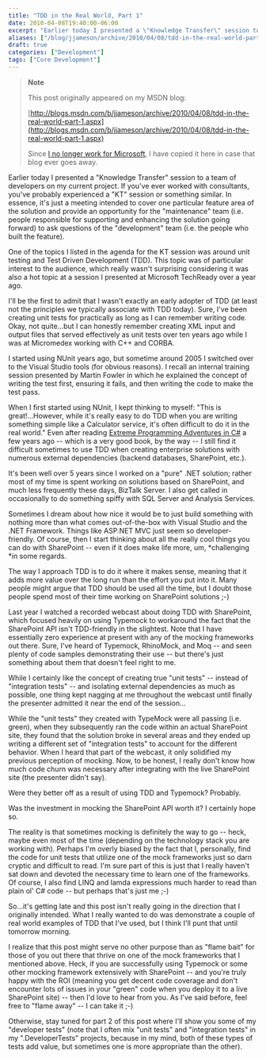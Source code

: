 ```yaml
---
title: "TDD in the Real World, Part 1"
date: 2010-04-08T19:40:00-06:00
excerpt: "Earlier today I presented a \"Knowledge Transfer\" session to a team of developers on my current project. If you've ever worked with consultants, you've probably experienced a \"KT\" session or something similar. In essence, it's just a meeting intended to..."
aliases: ["/blog/jjameson/archive/2010/04/08/tdd-in-the-real-world-part-1.aspx"]
draft: true
categories: ["Development"]
tags: ["Core Development"]
---
```


> **Note**
>
> This post originally appeared on my MSDN blog:
>
> [http://blogs.msdn.com/b/jjameson/archive/2010/04/08/tdd-in-the-real-world-part-1.aspx](http://blogs.msdn.com/b/jjameson/archive/2010/04/08/tdd-in-the-real-world-part-1.aspx)
>
> Since [I no longer work for Microsoft](/blog/jjameson/2011/09/02/last-day-with-microsoft), I have copied it here in case that blog ever goes away.

Earlier today I presented a "Knowledge Transfer" session to a team of developers on my current project. If you've ever worked with consultants, you've probably experienced a "KT" session or something similar. In essence, it's just a meeting intended to cover one particular feature area of the solution and provide an opportunity for the "maintenance" team (i.e. people responsible for supporting and enhancing the solution going forward) to ask questions of the "development" team (i.e. the people who built the feature).

One of the topics I listed in the agenda for the KT session was around unit testing and Test Driven Development (TDD). This topic was of particular interest to the audience, which really wasn't surprising considering it was also a hot topic at a session I presented at Microsoft TechReady over a year ago.

I'll be the first to admit that I wasn't exactly an early adopter of TDD (at least not the principles we typically associate with TDD today). Sure, I've been creating unit tests for practically as long as I can remember writing code. Okay, not quite...but I can honestly remember creating XML input and output files that served effectively as unit tests over ten years ago while I was at Micromedex working with C++ and CORBA.

I started using NUnit years ago, but sometime around 2005 I switched over to the Visual Studio tools (for obvious reasons). I recall an internal training session presented by Martin Fowler in which he explained the concept of writing the test first, ensuring it fails, and then writing the code to make the test pass.

When I first started using NUnit, I kept thinking to myself: "This is great!...However, while it's really easy to do TDD when you are writing something simple like a Calculator service, it's often difficult to do it in the real world." Even after reading [Extreme Programming Adventures in C#](http://www.microsoft.com/learning/en/us/book.aspx?ID=6777&locale=en-us) a few years ago -- which is a very good book, by the way -- I still find it difficult sometimes to use TDD when creating enterprise solutions with numerous external dependencies (backend databases, SharePoint, etc.).

It's been well over 5 years since I worked on a "pure" .NET solution; rather most of my time is spent working on solutions based on SharePoint, and much less frequently these days, BizTalk Server. I also get called in occasionally to do something spiffy with SQL Server and Analysis Services.

Sometimes I dream about how nice it would be to just build something with nothing more than what comes out-of-the-box with Visual Studio and the .NET Framework. Things like ASP.NET MVC just seem so developer-friendly. Of course, then I start thinking about all the really cool things you can do with SharePoint -- even if it does make life more, um, *challenging *in some regards.

The way I approach TDD is to do it where it makes sense, meaning that it adds more value over the long run than the effort you put into it. Many people might argue that TDD should be used all the time, but I doubt those people spend most of their time working on SharePoint solutions ;-)

Last year I watched a recorded webcast about doing TDD with SharePoint, which focused heavily on using Typemock to workaround the fact that the SharePoint API isn't TDD-friendly in the slightest. Note that I have essentially zero experience at present with any of the mocking frameworks out there. Sure, I've heard of Typemock, RhinoMock, and Moq -- and seen plenty of code samples demonstrating their use -- but there's just something about them that doesn't feel right to me.

While I certainly like the concept of creating true "unit tests" -- instead of "integration tests" -- and isolating external dependencies as much as possible, one thing kept nagging at me throughout the webcast until finally the presenter admitted it near the end of the session...

While the "unit tests" they created with TypeMock were all passing (i.e. green), when they subsequently ran the code within an actual SharePoint site, they found that the solution broke in several areas and they ended up writing a different set of "integration tests" to account for the different behavior. When I heard that part of the webcast, it only solidified my previous perception of mocking. Now, to be honest, I really don't know how much code churn was necessary after integrating with the live SharePoint site (the presenter didn't say).

Were they better off as a result of using TDD and Typemock? Probably.

Was the investment in mocking the SharePoint API worth it? I certainly hope so.

The reality is that sometimes mocking is definitely the way to go -- heck, maybe even most of the time (depending on the technology stack you are working with). Perhaps I'm overly biased by the fact that I, personally, find the code for unit tests that utilize one of the mock frameworks just so darn cryptic and difficult to read. I'm sure part of this is just that I really haven't sat down and devoted the necessary time to learn one of the frameworks. Of course, I also find LINQ and lamda expressions much harder to read than plain ol' C# code -- but perhaps that's just me ;-)

So...it's getting late and this post isn't really going in the direction that I originally intended. What I really wanted to do was demonstrate a couple of real world examples of TDD that I've used, but I think I'll punt that until tomorrow morning.

I realize that this post might serve no other purpose than as "flame bait" for those of you out there that thrive on one of the mock frameworks that I mentioned above. Heck, if you are successfully using Typemock or some other mocking framework extensively with SharePoint -- and you're truly happy with the ROI (meaning you get decent code coverage and don't encounter lots of issues in your "green" code when you deploy it to a live SharePoint site) -- then I'd love to hear from you. As I've said before, feel free to "flame away" -- I can take it ;-)

Otherwise, stay tuned for part 2 of this post where I'll show you some of my "developer tests" (note that I often mix "unit tests" and "integration tests" in my ".DeveloperTests" projects, because in my mind, both of these types of tests add value, but sometimes one is more appropriate than the other).

